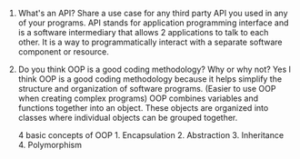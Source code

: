 1. What's an API? Share a use case for any third party API you used in any of your programs.
API stands for application programming interface and is a software intermediary that allows 2 applications to talk to each other.
It is a way to programmatically interact with a separate software component or resource.

2. Do you think OOP is a good coding methodology? Why or why not?
Yes I think OOP is a good coding methodology because it helps simplify the structure and organization of software programs. (Easier to use OOP when creating complex programs)
OOP combines variables and functions together into an object.
These objects are organized into classes where individual objects can be grouped together.

    4 basic concepts of OOP
        1. Encapsulation
        2. Abstraction
        3. Inheritance
        4. Polymorphism